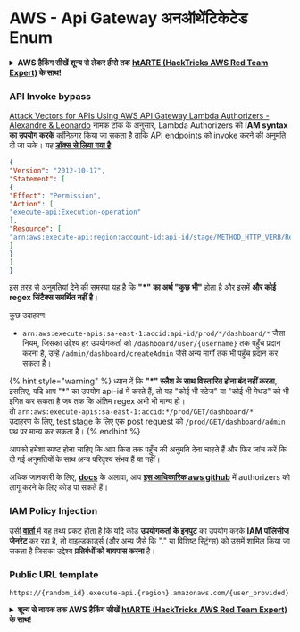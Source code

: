 # AWS - Api Gateway अनऑथेंटिकेटेड Enum

<details>

<summary><strong>AWS हैकिंग सीखें शून्य से लेकर हीरो तक</strong> <a href="https://training.hacktricks.xyz/courses/arte"><strong>htARTE (HackTricks AWS Red Team Expert)</strong></a><strong> के साथ!</strong></summary>

HackTricks का समर्थन करने के अन्य तरीके:

* यदि आप चाहते हैं कि आपकी **कंपनी का विज्ञापन HackTricks में दिखाई दे** या **HackTricks को PDF में डाउनलोड करें**, तो [**सब्सक्रिप्शन प्लान्स**](https://github.com/sponsors/carlospolop) देखें!
* [**आधिकारिक PEASS & HackTricks स्वैग**](https://peass.creator-spring.com) प्राप्त करें
* [**The PEASS Family**](https://opensea.io/collection/the-peass-family) की खोज करें, हमारा एक्सक्लूसिव [**NFTs**](https://opensea.io/collection/the-peass-family) का संग्रह
* 💬 [**Discord group**](https://discord.gg/hRep4RUj7f) में **शामिल हों** या [**telegram group**](https://t.me/peass) में या **Twitter** पर मुझे 🐦 [**@carlospolopm**](https://twitter.com/carlospolopm) **का अनुसरण करें**.
* [**HackTricks**](https://github.com/carlospolop/hacktricks) और [**HackTricks Cloud**](https://github.com/carlospolop/hacktricks-cloud) github repos में PRs सबमिट करके अपनी हैकिंग ट्रिक्स शेयर करें.

</details>

### API Invoke bypass

[Attack Vectors for APIs Using AWS API Gateway Lambda Authorizers - Alexandre & Leonardo](https://www.youtube.com/watch?v=bsPKk7WDOnE) नामक टॉक के अनुसार, Lambda Authorizers को **IAM syntax का उपयोग करके** कॉन्फ़िगर किया जा सकता है ताकि API endpoints को invoke करने की अनुमति दी जा सके। यह [**डॉक्स से लिया गया है**](https://docs.aws.amazon.com/apigateway/latest/developerguide/api-gateway-control-access-using-iam-policies-to-invoke-api.html):
```json
{
"Version": "2012-10-17",
"Statement": [
{
"Effect": "Permission",
"Action": [
"execute-api:Execution-operation"
],
"Resource": [
"arn:aws:execute-api:region:account-id:api-id/stage/METHOD_HTTP_VERB/Resource-path"
]
}
]
}
```
इस तरह से अनुमतियां देने की समस्या यह है कि **"\*" का अर्थ "कुछ भी"** होता है और इसमें **और कोई regex सिंटैक्स समर्थित नहीं है**।

कुछ उदाहरण:

* `arn:aws:execute-apis:sa-east-1:accid:api-id/prod/*/dashboard/*` जैसा नियम, जिसका उद्देश्य हर उपयोगकर्ता को `/dashboard/user/{username}` तक पहुँच प्रदान करना है, उन्हें `/admin/dashboard/createAdmin` जैसे अन्य मार्गों तक भी पहुँच प्रदान कर सकता है।

{% hint style="warning" %}
ध्यान दें कि **"\*" स्लैश के साथ विस्तारित होना बंद नहीं करता**, इसलिए, यदि आप "\*" का उपयोग api-id में करते हैं, तो यह "कोई भी स्टेज" या "कोई भी मेथड" को भी इंगित कर सकता है जब तक कि अंतिम regex अभी भी मान्य हो।\
तो `arn:aws:execute-apis:sa-east-1:accid:*/prod/GET/dashboard/*`\
उदाहरण के लिए, test stage के लिए एक post request को `/prod/GET/dashboard/admin` पथ पर मान्य कर सकता है।
{% endhint %}

आपको हमेशा स्पष्ट होना चाहिए कि आप किस तक पहुँच की अनुमति देना चाहते हैं और फिर जांच करें कि दी गई अनुमतियों के साथ अन्य परिदृश्य संभव हैं या नहीं।

अधिक जानकारी के लिए, [**docs**](https://docs.aws.amazon.com/apigateway/latest/developerguide/api-gateway-control-access-using-iam-policies-to-invoke-api.html) के अलावा, आप [**इस आधिकारिक aws github**](https://github.com/awslabs/aws-apigateway-lambda-authorizer-blueprints/tree/master/blueprints) में authorizers को लागू करने के लिए कोड पा सकते हैं।

### IAM Policy Injection

उसी [**वार्ता** ](https://www.youtube.com/watch?v=bsPKk7WDOnE) में यह तथ्य प्रकट होता है कि यदि कोड **उपयोगकर्ता के इनपुट** का उपयोग करके **IAM पॉलिसीज जेनरेट** कर रहा है, तो वाइल्डकार्ड्स (और अन्य जैसे कि "." या विशिष्ट स्ट्रिंग्स) को उसमें शामिल किया जा सकता है जिसका उद्देश्य **प्रतिबंधों को बायपास करना** है।

### Public URL template
```
https://{random_id}.execute-api.{region}.amazonaws.com/{user_provided}
```
<details>

<summary><strong>शून्य से नायक तक AWS हैकिंग सीखें</strong> <a href="https://training.hacktricks.xyz/courses/arte"><strong>htARTE (HackTricks AWS Red Team Expert)</strong></a><strong> के साथ!</strong></summary>

HackTricks का समर्थन करने के अन्य तरीके:

* यदि आप चाहते हैं कि आपकी **कंपनी का विज्ञापन HackTricks में दिखाई दे** या **HackTricks को PDF में डाउनलोड करें**, तो [**सब्सक्रिप्शन प्लान्स**](https://github.com/sponsors/carlospolop) देखें!
* [**आधिकारिक PEASS & HackTricks स्वैग**](https://peass.creator-spring.com) प्राप्त करें
* [**The PEASS Family**](https://opensea.io/collection/the-peass-family) की खोज करें, हमारा विशेष [**NFTs**](https://opensea.io/collection/the-peass-family) संग्रह
* 💬 [**Discord group**](https://discord.gg/hRep4RUj7f) में **शामिल हों** या [**telegram group**](https://t.me/peass) में या **Twitter** 🐦 पर मुझे **फॉलो** करें [**@carlospolopm**](https://twitter.com/carlospolopm)**.**
* [**HackTricks**](https://github.com/carlospolop/hacktricks) और [**HackTricks Cloud**](https://github.com/carlospolop/hacktricks-cloud) github repos में PRs सबमिट करके अपनी हैकिंग ट्रिक्स साझा करें।

</details>
